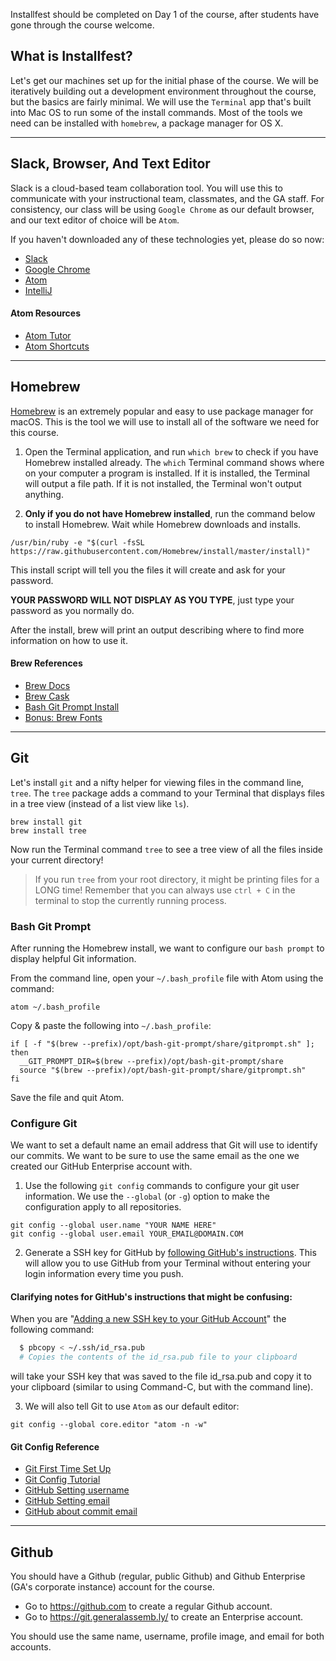 Installfest should be completed on Day 1 of the course, after students have gone through the course welcome.

## What is Installfest?

Let's get our machines set up for the initial phase of the course.  We will be iteratively building out a development environment throughout the course, but the basics are fairly minimal. We will use the `Terminal` app that's built into Mac OS to run some of the install commands. Most of the tools we need can be installed with `homebrew`, a package manager for OS X.

------

## Slack, Browser, And Text Editor

Slack is a cloud-based team collaboration tool. You will use this to communicate with your instructional team, classmates, and the GA staff. For consistency, our class will be using `Google Chrome` as our default browser, and our text editor of choice will be `Atom`.

If you haven't downloaded any of these technologies yet, please do so now:

- [Slack](https://slack.com/downloads/mac)
- [Google Chrome](https://www.google.com/chrome/)
- [Atom](https://github.com/atom/atom/releases/tag/v1.39.1)
- [IntelliJ](https://www.jetbrains.com/idea/download/#section=mac)

#### Atom Resources

- [Atom Tutor](https://atom.io/packages/atom-tutor)
- [Atom Shortcuts](https://github.com/nwinkler/atom-keyboard-shortcuts)

----

## Homebrew

[Homebrew](https://brew.sh/) is an extremely popular and easy to use package manager for macOS. This is the tool we will use to install all of the software we need for this course.

1. Open the Terminal application, and run `which brew` to check if you have Homebrew installed already. The `which` Terminal command shows where on your computer a program is installed. If it is installed, the Terminal will output a file path. If it is not installed, the Terminal won't output anything.

2. **Only if you do not have Homebrew installed**, run the command below to install Homebrew. Wait while Homebrew downloads and installs.

```shell
/usr/bin/ruby -e "$(curl -fsSL https://raw.githubusercontent.com/Homebrew/install/master/install)"
```

This install script will tell you the files it will create and ask for your password. 

**YOUR PASSWORD WILL NOT DISPLAY AS YOU TYPE**, just type your password as you normally do.

After the install, brew will print an output describing where to find more information on how to use it.

#### Brew References

- [Brew Docs](https://docs.brew.sh/)
- [Brew Cask](https://caskroom.github.io/)
- [Bash Git Prompt Install](https://github.com/magicmonty/bash-git-prompt#via-homebrew-on-mac-os-x)
- [Bonus: Brew Fonts](https://github.com/Homebrew/homebrew-cask-fonts)

----

## Git

Let's install `git` and a nifty helper for viewing files in the command line, `tree`. The `tree` package adds a command to your Terminal that displays files in a tree view (instead of a list view like `ls`).

```
brew install git
brew install tree
```

Now run the Terminal command `tree` to see a tree view of all the files inside your current directory!

> If you run `tree` from your root directory, it might be printing files for a LONG time! Remember that you can always use `ctrl + C` in the terminal to stop the currently running process.

### Bash Git Prompt

After running the Homebrew install, we want to configure our `bash prompt` to display helpful Git information.

From the command line, open your `~/.bash_profile` file with Atom using the command:

```shell
atom ~/.bash_profile
```

Copy & paste the following into `~/.bash_profile`:

```shell
if [ -f "$(brew --prefix)/opt/bash-git-prompt/share/gitprompt.sh" ]; then
  __GIT_PROMPT_DIR=$(brew --prefix)/opt/bash-git-prompt/share
  source "$(brew --prefix)/opt/bash-git-prompt/share/gitprompt.sh"
fi
```

Save the file and quit Atom.

### Configure Git

We want to set a default name an email address that Git will use to identify our commits. We want to be sure to use the same email as the one we created our GitHub Enterprise account with.

1. Use the following `git config` commands to configure your git user information. We use the `--global` (or `-g`) option to make the configuration apply to all repositories.

```shell
git config --global user.name "YOUR NAME HERE"
git config --global user.email YOUR_EMAIL@DOMAIN.COM
```

2. Generate a SSH key for GitHub by [following GitHub's instructions](https://help.github.com/articles/generating-ssh-keys). This will allow you to use GitHub from your Terminal without entering your login information every time you push.

#### Clarifying notes for GitHub's instructions that might be confusing:

When you are "[Adding a new SSH key to your GitHub Account](https://help.github.com/en/articles/adding-a-new-ssh-key-to-your-github-account)" the following command:

```bash
  $ pbcopy < ~/.ssh/id_rsa.pub
  # Copies the contents of the id_rsa.pub file to your clipboard
```

will take your SSH key that was saved to the file id_rsa.pub and copy it to your clipboard (similar to using Command-C, but with the command line).

3. We will also tell Git to use `Atom` as our default editor:

```shell
git config --global core.editor "atom -n -w"
```

#### Git Config Reference

- [Git First Time Set Up](https://git-scm.com/book/en/v2/Getting-Started-First-Time-Git-Setup)
- [Git Config Tutorial](https://www.atlassian.com/git/tutorials/setting-up-a-repository/git-config)
- [GitHub Setting username](https://help.github.com/articles/setting-your-username-in-git/#setting-your-git-username-for-every-repository-on-your-computer)
- [GitHub Setting email](https://help.github.com/articles/setting-your-commit-email-address-in-git/)
- [GitHub about commit email](https://help.github.com/articles/setting-your-commit-email-address-in-git/)

-----

## Github

You should have a Github (regular, public Github) and Github Enterprise (GA's corporate instance) account for the course.

- Go to https://github.com to create a regular Github account.
- Go to https://git.generalassemb.ly/ to create an Enterprise account.

You should use the same name, username, profile image, and email for both accounts.

